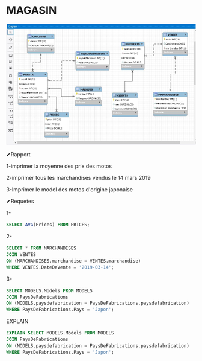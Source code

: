 # MAGASIN

![image](Images/data.JPG)

✔Rapport

1-imprimer la moyenne des prix des motos

2-imprimer tous les marchandises vendus le 14 mars 2019

3-Imprimer le model des motos d'origine japonaise 



✔Requetes

1-
```sql
SELECT AVG(Prices) FROM PRICES;
```
2-
```sql
SELECT * FROM MARCHANDISES 
JOIN VENTES 
ON (MARCHANDISES.marchandise = VENTES.marchandise)
WHERE VENTES.DateDeVente = '2019-03-14';
```
3-
```sql
SELECT MODELS.Models FROM MODELS
JOIN PaysDeFabrications
ON (MODELS.paysdefabrication = PaysDeFabrications.paysdefabrication)
WHERE PaysDeFabrications.Pays = 'Japon';
```

EXPLAIN 
```sql
EXPLAIN SELECT MODELS.Models FROM MODELS
JOIN PaysDeFabrications
ON (MODELS.paysdefabrication = PaysDeFabrications.paysdefabrication)
WHERE PaysDeFabrications.Pays = 'Japon';
```
